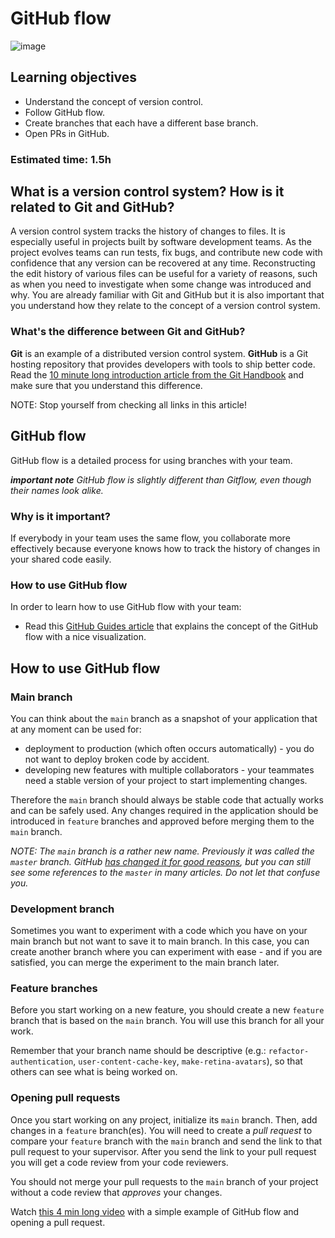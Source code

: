 # GitHub flow
![image](https://user-images.githubusercontent.com/78906545/204105839-e23903b9-c13b-4057-afa3-ee0e54b28a52.png)


## Learning objectives
- Understand the concept of version control.
- Follow GitHub flow.
- Create branches that each have a different base branch.
- Open PRs in GitHub.

### Estimated time: 1.5h

## What is a version control system? How is it related to Git and GitHub?

A version control system tracks the history of changes to files. It is especially useful in projects built by software development teams.
As the project evolves teams can run tests, fix bugs, and contribute new code with confidence that any version can be recovered at any time.
Reconstructing the edit history of various files can be useful for a variety of reasons, such as when you need to investigate when some change was introduced and why.
You are already familiar with Git and GitHub but it is also important that you understand how they relate to the concept of a version control system.

### What's the difference between Git and GitHub?

**Git** is an example of a distributed version control system. **GitHub** is a Git hosting repository that provides developers with tools to ship better code.
Read the [10 minute long introduction article from the Git Handbook](https://guides.github.com/introduction/git-handbook/) and make sure that you understand this difference.

NOTE: Stop yourself from checking all links in this article!

## GitHub flow

GitHub flow is a detailed process for using branches with your team.

***important note** GitHub flow is slightly different than Gitflow, even though their names look alike.*

### Why is it important?
If everybody in your team uses the same flow, you collaborate more effectively because everyone knows how to track the history of changes in your shared code easily.

### How to use GitHub flow
In order to learn how to use GitHub flow with your team:
- Read this [GitHub Guides article](https://guides.github.com/introduction/flow/) that explains the concept of the GitHub flow with a nice visualization.

## How to use GitHub flow
### Main branch

You can think about the `main` branch as a snapshot of your application that at any moment can be used for:
- deployment to production (which often occurs automatically) - you do not want to deploy broken code by accident.
- developing new features with multiple collaborators - your teammates need a stable version of your project to start implementing changes.

Therefore the `main` branch should always be stable code that actually works and can be safely used. Any changes required in the application should be introduced in `feature` branches and approved before merging them to the `main` branch.

*NOTE: The `main` branch is a rather new name. Previously it was called the `master` branch. GitHub [has changed it for good reasons](https://www.techrepublic.com/article/github-to-replace-master-with-main-starting-in-october-what-developers-need-to-know/), but you can still see some references to the `master` in many articles. Do not let that confuse you.*

### Development branch
Sometimes you want to experiment with a code which you have on your main branch but not want to save it to main branch. In this case, you can create another branch where you can experiment with ease - and if you are satisfied, you can merge the experiment to the main branch later.

### Feature branches

Before you start working on a new feature, you should create a new `feature` branch that is based on the `main` branch. You will use this branch for all your work.

Remember that your branch name should be descriptive (e.g.: `refactor-authentication`, `user-content-cache-key`, `make-retina-avatars`), so that others can see what is being worked on.

### Opening pull requests

Once you start working on any project, initialize its `main` branch. Then, add changes in a `feature` branch(es).
You will need to create a *pull request* to compare your `feature` branch with the `main` branch and send the link to that pull request to your supervisor.
After you send the link to your pull request you will get a code review from your code reviewers. 

You should not merge your pull requests to the `main` branch of your project without a code review that *approves* your changes.

Watch [this 4 min long video](https://www.youtube.com/watch?v=PrIY8sYwe90) with a simple example of GitHub flow and opening a pull request.

